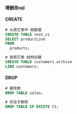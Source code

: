 #### 增删改sql

#### CREATE
```sql
# 从其它表中-取数据
CREATE TABLE test_cs
SELECT productLine
FROM 
  products;
```
```sql
# 按其它表-结构创建
CREATE TABLE customers_archive
LIKE customers;
```


#### DROP
```sql
# 删除表
DROP TABLE sales;

# 存在才删除
DROP TABLE IF EXISTS t1;
```

